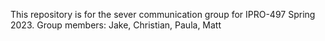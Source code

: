 This repository is for the sever communication group for IPRO-497 Spring 2023.
Group members: Jake, Christian, Paula, Matt
